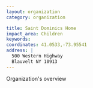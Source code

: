 ```yaml
---
layout: organization
category: organization

title: Saint Dominics Home
impact_area: Children
keywords: 
coordinates: 41.0533,-73.95541
address: |
  500 Western Highway
  Blauvelt NY 10913
---
```

Organization's overview
